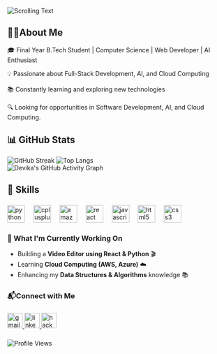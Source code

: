 

![Scrolling Text](https://readme-typing-svg.herokuapp.com?size=30&color=00008B&lines=Hi,+I'm+Devika👋)



##  👩‍🎓**About Me**  
🎓 Final Year B.Tech Student | Computer Science | Web Developer | AI Enthusiast  

💡 Passionate about Full-Stack Development, AI, and Cloud Computing  <br>  
📚 Constantly learning and exploring new technologies  <br>  
🔍 Looking for opportunities in Software Development, AI, and Cloud Computing.

## 📊 **GitHub Stats**  
![GitHub Streak](https://streak-stats.demolab.com/?user=patchadevikasai&theme=react&hide_border=true)
![Top Langs](https://github-readme-stats.vercel.app/api/top-langs/?username=patchadevikasai&layout=compact&theme=react)  
![Devika's GitHub Activity Graph](https://github-readme-activity-graph.vercel.app/graph?username=patchadevikasai&theme=react-dark)

## 🚀 **Skills**  

###

###

<div align="left">
  <img src="https://cdn.jsdelivr.net/gh/devicons/devicon/icons/python/python-original.svg" height="40" alt="python logo"  />
  <img width="12" />
  <img src="https://cdn.jsdelivr.net/gh/devicons/devicon/icons/cplusplus/cplusplus-original.svg" height="40" alt="cplusplus logo"  />
  <img width="12" />
  <img src="https://cdn.jsdelivr.net/gh/devicons/devicon/icons/amazonwebservices/amazonwebservices-line-wordmark.svg" height="40" alt="amazonwebservices logo"  />
  <img width="12" />
  <img src="https://cdn.jsdelivr.net/gh/devicons/devicon/icons/react/react-original.svg" height="40" alt="react logo"  />
  <img width="12" />
  <img src="https://cdn.jsdelivr.net/gh/devicons/devicon/icons/javascript/javascript-original.svg" height="40" alt="javascript logo"  />
  <img width="12" />
  <img src="https://cdn.jsdelivr.net/gh/devicons/devicon/icons/html5/html5-original.svg" height="40" alt="html5 logo"  />
  <img width="12" />
  <img src="https://cdn.jsdelivr.net/gh/devicons/devicon/icons/css3/css3-original.svg" height="40" alt="css3 logo"  />
</div>

### 🤖 What I'm Currently Working On  
- Building a **Video Editor using React & Python** 🎬  
- Learning **Cloud Computing (AWS, Azure)** ☁️  
- Enhancing my **Data Structures & Algorithms** knowledge 📚
   

### 📬Connect with Me
###

<div align="left">
  <a href="devikasai50@gmail.com" target="_blank">
    <img src="https://img.shields.io/static/v1?message=Gmail&logo=gmail&label=&color=D14836&logoColor=white&labelColor=&style=for-the-badge" height="35" alt="gmail logo"  />
  </a>
  <a href="https://www.linkedin.com/in/devika-sai-patcha/" target="_blank">
    <img src="https://img.shields.io/static/v1?message=LinkedIn&logo=linkedin&label=&color=0077B5&logoColor=white&labelColor=&style=for-the-badge" height="35" alt="linkedin logo"  />
  </a>
  <a href="https://www.hackerrank.com/profile/devikasai50" target="_blank">
    <img src="https://img.shields.io/static/v1?message=HackerRank&logo=hackerrank&label=&color=2EC866&logoColor=white&labelColor=&style=for-the-badge" height="35" alt="hackerrank logo"  />
  </a>
</div>

###

![Profile Views](https://komarev.com/ghpvc/?username=patchadevikasai&color=blue&style=flat)  


